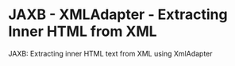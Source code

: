 # JAXB - XMLAdapter - Extracting Inner HTML from XML
JAXB: Extracting inner HTML text from XML using XmlAdapter

